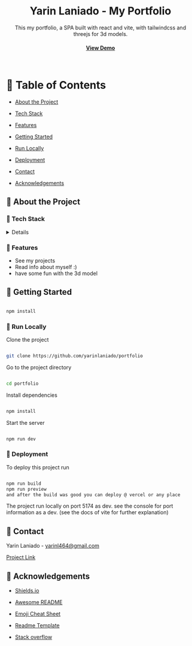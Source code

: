 <div align="center">

<h1>Yarin Laniado - My Portfolio</h1>

<p>
This my portfolio, a SPA built with react and vite, with tailwindcss and threejs for 3d models.

<h4>

<a href="https://yarin-laniado-portfolio.vercel.app/">View Demo</a>

</h4>

</div>

<br />

<!-- Table of Contents -->

# :notebook_with_decorative_cover: Table of Contents

- [About the Project](#star2-about-the-project)

* [Tech Stack](#space_invader-tech-stack)

* [Features](#dart-features)

- [Getting Started](#toolbox-getting-started)

* [Run Locally](#running-run-locally)

* [Deployment](#triangular_flag_on_post-deployment)

- [Contact](#handshake-contact)

- [Acknowledgements](#gem-acknowledgements)

<!-- About the Project -->

## :star2: About the Project

<!-- TechStack -->

### :space_invader: Tech Stack

<details>
<ul>

<li><a href="https://nodejs.org/en/">node.js</a></li>

<li><a href="https://reactjs.org/">React.js</a></li>

<li><a href="https://tailwindcss.com/">Tailwind Css </a></li>
</ul>
 
</details>

<!-- Features -->

### :dart: Features

- See my projects
- Read info about myself :)
- have some fun with the 3d model

<!-- Color Reference -->

<!-- Getting Started -->

## :toolbox: Getting Started

```bash

npm install

```

<!-- Installation -->

<!-- Run Locally -->

### :running: Run Locally

Clone the project

```bash

git clone https://github.com/yarinlaniado/portfolio

```

Go to the project directory

```bash

cd portfolio

```

Install dependencies

```bash

npm install

```

Start the server

```bash

npm run dev

```

<!-- Deployment -->

### :triangular_flag_on_post: Deployment

To deploy this project run

```bash

npm run build
npm run preview
and after the build was good you can deploy @ vercel or any place

```

The project run locally on port 5174 as dev.
see the console for port information as a dev. (see the docs of vite for further explanation)

## :handshake: Contact

Yarin Laniado - yarinl464@gmail.com

[Project Link](https://github.com/yarinlaniado/portfolio)

<!-- Acknowledgments -->

## :gem: Acknowledgements

- [Shields.io](https://shields.io/)

- [Awesome README](https://github.com/matiassingers/awesome-readme)

- [Emoji Cheat Sheet](https://github.com/ikatyang/emoji-cheat-sheet/blob/master/README.md#travel--places)

- [Readme Template](https://github.com/othneildrew/Best-README-Template)

- [Stack overflow](https://stackoverflow.com/)
